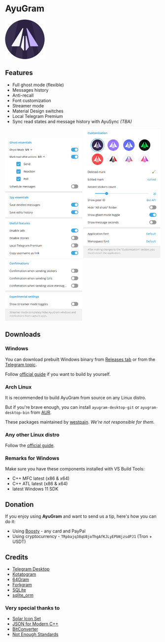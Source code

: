 # AyuGram

![AyuGram Logo](.github/AyuGram.png)

## Features

- Full ghost mode (flexible)
- Messages history
- Anti-recall
- Font customization
- Streamer mode
- Material Design switches
- Local Telegram Premium
- Sync read states and message history with AyuSync *(TBA)*

<img src='.github/demos/demo1.png' width='250'> <img src='.github/demos/demo2.png' width='250'> <img src='.github/demos/demo3.png' width='250'>

## Downloads

### Windows

You can download prebuilt Windows binary from [Releases tab](https://github.com/AyuGram/AyuGramDesktop/releases) or from
the [Telegram topic](https://t.me/ayugramchat/12788).

Follow [official guide](https://github.com/AyuGram/AyuGramDesktop/blob/dev/docs/building-win-x64.md) if you want to
build by yourself.

### Arch Linux

It is recommended to build AyuGram from source on any Linux distro.

But if you're brave enough, you can install `ayugram-desktop-git` or `ayugram-desktop-bin`
from [AUR](https://aur.archlinux.org/packages?O=0&K=ayugram).

These packages maintained by [westpain](https://github.com/incycledream). *We're not responsible for them.*

### Any other Linux distro

Follow the [official guide](https://github.com/AyuGram/AyuGramDesktop/blob/dev/docs/building-linux.md).

### Remarks for Windows

Make sure you have these components installed with VS Build Tools:

- C++ MFC latest (x86 & x64)
- C++ ATL latest (x86 & x64)
- latest Windows 11 SDK

## Donation

If you enjoy using **AyuGram** and want to send us a tip, here's how you can do it:

- Using [Boosty](https://boosty.to/alexeyzavar) - any card and PayPal
- Using cryptocurrency - `TRpbajq38qU8joThgAfKJLyEPbNjzsdPJ1` (Tron + USDT)

## Credits

- [Telegram Desktop](https://github.com/telegramdesktop/tdesktop)
- [Kotatogram](https://github.com/kotatogram/kotatogram-desktop)
- [64Gram](https://github.com/TDesktop-x64/tdesktop)
- [Forkgram](https://github.com/forkgram/tdesktop)
- [SQLite](https://github.com/sqlite/sqlite)
- [sqlite_orm](https://github.com/fnc12/sqlite_orm)

### Very special thanks to

- [Solar Icon Set](https://solariconset.com/)
- [JSON for Modern C++](https://github.com/nlohmann/json)
- [BitConverter](https://github.com/YanjieHe/BitConverter)
- [Not Enough Standards](https://github.com/Alairion/not-enough-standards)

